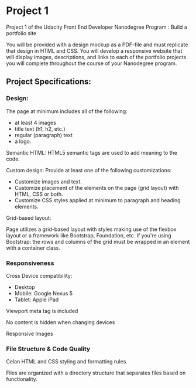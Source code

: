 # Project 1

Project 1 of the Udacity Front End Developer Nanodegree Program : Build a portfolio site

You will be provided with a design mockup as a PDF-file and must replicate that design in HTML and CSS. You will develop a 
responsive website that will display images, descriptions, and links to each of the portfolio projects you will complete 
throughout the course of your Nanodegree program.

## Project Specifications:

### Design:

The page at minimum includes all of the following:
- at least 4 images
- title text (h1, h2, etc.)
- regular (paragraph) text
- a logo.

Semantic HTML:
HTML5 semantic tags are used to add meaning to the code.

Custom design:
Provide at least one of the following customizations:

- Customize images and text.
- Customize placement of the elements on the page (grid layout) with HTML, CSS or both.
- Customize CSS styles applied at minimum to paragraph and heading elements.

Grid-based layout:

Page utilizes a grid-based layout with styles making use of the flexbox layout or a framework like Bootstrap, Foundation, etc.
If you're using Bootstrap: the rows and columns of the grid must be wrapped in an element with a container class.

### Responsiveness 
Cross Device compatibility:
- Desktop
- Mobile: Google Nexus 5
- Tablet: Apple iPad

Viewport meta tag is included
<Enter>

No content is hidden when changing devices
<Enter>

Responsive Images

### File Structure & Code Quality

Celan HTML and CSS styling and formatting rules.
<Enter>

Files are organized with a directory structure that separates files based on functionality. 
